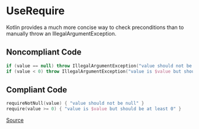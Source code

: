 # UseRequire

Kotlin provides a much more concise way to check preconditions than to manually throw an
IllegalArgumentException.

## Noncompliant Code

```kotlin
if (value == null) throw IllegalArgumentException("value should not be null")
if (value < 0) throw IllegalArgumentException("value is $value but should be at least 0")
```
## Compliant Code

```kotlin
requireNotNull(value) { "value should not be null" }
require(value >= 0) { "value is $value but should be at least 0" }
```

[Source](https://detekt.github.io/detekt/style.html#userequire)

